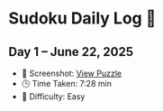 # Sudoku Daily Log 🧩

## Day 1 – June 22, 2025
- 📸 Screenshot: [View Puzzle](screenshots/ichigo-kurosaki-3840x2160-10502.jpg)
- 🕒 Time Taken: 7:28 min
- 🧠 Difficulty: Easy
